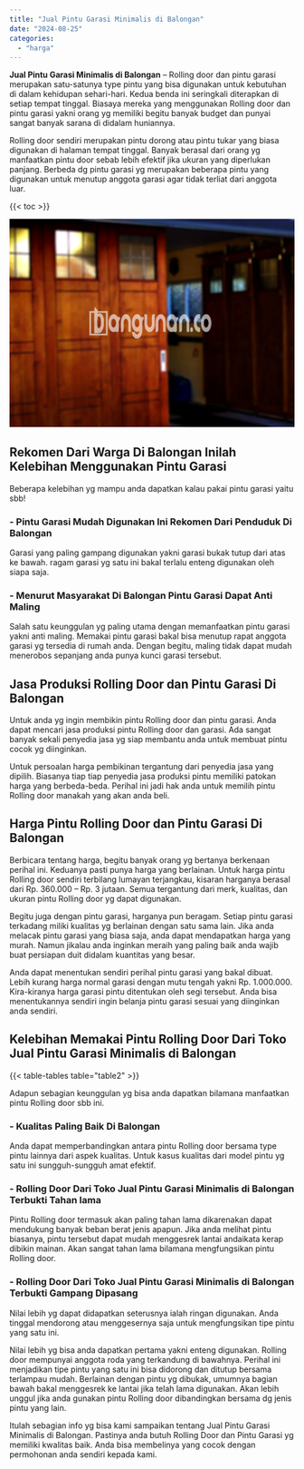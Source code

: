 ```yaml
---
title: "Jual Pintu Garasi Minimalis di Balongan"
date: "2024-08-25"
categories: 
  - "harga"
---
```


**Jual Pintu Garasi Minimalis di Balongan** – Rolling door dan pintu garasi merupakan satu-satunya type pintu yang bisa digunakan untuk kebutuhan di dalam kehidupan sehari-hari. Kedua benda ini seringkali diterapkan di setiap tempat tinggal. Biasaya mereka yang menggunakan Rolling door dan pintu garasi yakni orang yg memiliki begitu banyak budget dan punyai sangat banyak sarana di didalam huniannya.

Rolling door sendiri merupakan pintu dorong atau pintu tukar yang biasa digunakan di halaman tempat tinggal. Banyak berasal dari orang yg manfaatkan pintu door sebab lebih efektif jika ukuran yang diperlukan panjang. Berbeda dg pintu garasi yg merupakan beberapa pintu yang digunakan untuk menutup anggota garasi agar tidak terliat dari anggota luar.

{{< toc >}}

![Jual Pintu Garasi Minimalis di Balongan](/images/pintu-garasi-24.png)

## Rekomen Dari Warga Di Balongan Inilah Kelebihan Menggunakan Pintu Garasi

Beberapa kelebihan yg mampu anda dapatkan kalau pakai pintu garasi yaitu sbb!

### \- Pintu Garasi Mudah Digunakan Ini Rekomen Dari Penduduk Di Balongan

Garasi yang paling gampang digunakan yakni garasi bukak tutup dari atas ke bawah. ragam garasi yg satu ini bakal terlalu enteng digunakan oleh siapa saja.

### \- Menurut Masyarakat Di Balongan Pintu Garasi Dapat Anti Maling

Salah satu keunggulan yg paling utama dengan memanfaatkan pintu garasi yakni anti maling. Memakai pintu garasi bakal bisa menutup rapat anggota garasi yg tersedia di rumah anda. Dengan begitu, maling tidak dapat mudah menerobos sepanjang anda punya kunci garasi tersebut.

## Jasa Produksi Rolling Door dan Pintu Garasi Di Balongan

Untuk anda yg ingin membikin pintu Rolling door dan pintu garasi. Anda dapat mencari jasa produksi pintu Rolling door dan garasi. Ada sangat banyak sekali penyedia jasa yg siap membantu anda untuk membuat pintu cocok yg diinginkan.

Untuk persoalan harga pembikinan tergantung dari penyedia jasa yang dipilih. Biasanya tiap tiap penyedia jasa produksi pintu memiliki patokan harga yang berbeda-beda. Perihal ini jadi hak anda untuk memilih pintu Rolling door manakah yang akan anda beli.

## Harga Pintu Rolling Door dan Pintu Garasi Di Balongan

Berbicara tentang harga, begitu banyak orang yg bertanya berkenaan perihal ini. Keduanya pasti punya harga yang berlainan. Untuk harga pintu Rolling door sendiri terbilang lumayan terjangkau, kisaran harganya berasal dari Rp. 360.000 – Rp. 3 jutaan. Semua tergantung dari merk, kualitas, dan ukuran pintu Rolling door yg dapat digunakan.

Begitu juga dengan pintu garasi, harganya pun beragam. Setiap pintu garasi terkadang miliki kualitas yg berlainan dengan satu sama lain. Jika anda melacak pintu garasi yang biasa saja, anda dapat mendapatkan harga yang murah. Namun jikalau anda inginkan meraih yang paling baik anda wajib buat persiapan duit didalam kuantitas yang besar.

Anda dapat menentukan sendiri perihal pintu garasi yang bakal dibuat. Lebih kurang harga normal garasi dengan mutu tengah yakni Rp. 1.000.000. Kira-kiranya harga garasi pintu ditentukan oleh segi tersebut. Anda bisa menentukannya sendiri ingin belanja pintu garasi sesuai yang diinginkan anda sendiri.

## Kelebihan Memakai Pintu Rolling Door Dari Toko Jual Pintu Garasi Minimalis di Balongan

{{< table-tables table="table2" >}}

Adapun sebagian keunggulan yg bisa anda dapatkan bilamana manfaatkan pintu Rolling door sbb ini.

### \- Kualitas Paling Baik Di Balongan

Anda dapat memperbandingkan antara pintu Rolling door bersama type pintu lainnya dari aspek kualitas. Untuk kasus kualitas dari model pintu yg satu ini sungguh-sungguh amat efektif.

### \- Rolling Door Dari Toko Jual Pintu Garasi Minimalis di Balongan Terbukti Tahan lama

Pintu Rolling door termasuk akan paling tahan lama dikarenakan dapat mendukung banyak beban berat jenis apapun. Jika anda melihat pintu biasanya, pintu tersebut dapat mudah menggesrek lantai andaikata kerap dibikin mainan. Akan sangat tahan lama bilamana mengfungsikan pintu Rolling door.

### \- Rolling Door Dari Toko Jual Pintu Garasi Minimalis di Balongan Terbukti Gampang Dipasang

Nilai lebih yg dapat didapatkan seterusnya ialah ringan digunakan. Anda tinggal mendorong atau menggesernya saja untuk mengfungsikan tipe pintu yang satu ini.

Nilai lebih yg bisa anda dapatkan pertama yakni enteng digunakan. Rolling door mempunyai anggota roda yang terkandung di bawahnya. Perihal ini menjadikan tipe pintu yang satu ini bisa didorong dan ditutup bersama terlampau mudah. Berlainan dengan pintu yg dibukak, umumnya bagian bawah bakal menggesrek ke lantai jika telah lama digunakan. Akan lebih unggul jika anda gunakan pintu Rolling door dibandingkan bersama dg jenis pintu yang lain.

Itulah sebagian info yg bisa kami sampaikan tentang Jual Pintu Garasi Minimalis di Balongan. Pastinya anda butuh Rolling Door dan Pintu Garasi yg memiliki kwalitas baik. Anda bisa membelinya yang cocok dengan permohonan anda sendiri kepada kami.
